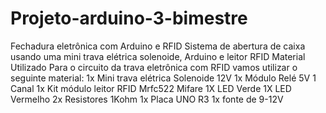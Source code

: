 # Projeto-arduino-3-bimestre
Fechadura eletrônica com Arduino e RFID
Sistema de abertura de caixa usando uma mini trava elétrica solenoide, Arduino e leitor RFID
Material Utilizado
Para o circuito da trava eletrônica com RFID vamos utilizar o seguinte material:
1x Mini trava elétrica Solenoide 12V
1x Módulo Relé 5V 1 Canal
1x Kit módulo leitor RFID Mrfc522 Mifare
1X LED Verde
1X LED Vermelho
2x Resistores 1Kohm
1x Placa UNO R3
1x fonte de 9-12V

